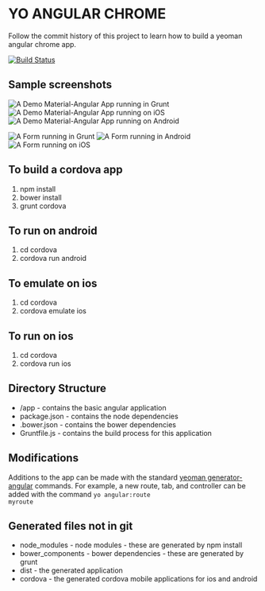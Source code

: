 YO ANGULAR CHROME
=================

Follow the commit history of this project to learn how to build a yeoman angular chrome app.

[![Build Status](https://travis-ci.org/infomofo/cordova-angular-md-template.svg?branch=master)](https://travis-ci.org/infomofo/cordova-angular-md-template)

Sample screenshots
------------------

![A Demo Material-Angular App running in Grunt](docs/images/GruntSlideNav.png)
![A Demo Material-Angular App running on iOS](docs/images/iPhoneSlideNav.png)
![A Demo Material-Angular App running on Android](docs/images/AndroidSlideNav.png)

![A Form running in Grunt](docs/images/GruntForm.png)
![A Form running in Android](docs/images/AndroidFormNumberInput.png)
![A Form running on iOS](docs/images/iPhoneForm.png)


To build a cordova app
---------------------

1. npm install
2. bower install
3. grunt cordova

To run on android
-----------------

1. cd cordova
2. cordova run android

To emulate on ios
-----------------

1. cd cordova
2. cordova emulate ios

To run on ios
-------------

1. cd cordova
2. cordova run ios

Directory Structure
-------------------

* /app - contains the basic angular application
* package.json - contains the node dependencies
* .bower.json - contains the bower dependencies
* Gruntfile.js - contains the build process for this application

Modifications
-------------

Additions to the app can be made with the standard [yeoman generator-angular](https://github.com/yeoman/generator-angular)
commands.  For example, a new route, tab, and controller can be added with the command <code>yo angular:route myroute</code>

Generated files not in git
--------------------------

* node_modules - node modules - these are generated by npm install
* bower_components - bower dependencies - these are generated by grunt
* dist - the generated application
* cordova - the generated cordova mobile applications for ios and android

